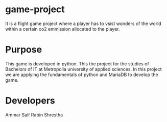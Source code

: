 # game-project
It is a flight game project where a player has to vsist wonders of the world within a certain co2 emmission allocated to the player.
# Purpose
This game is developed in python. This the project for the studies of Bachelors of IT at Metropolia university of applied sciences. In this project
we are applying the fundamentals of python and MariaDB to develop the game.
# Developers
Ammar Saif
Rabin Shrestha
